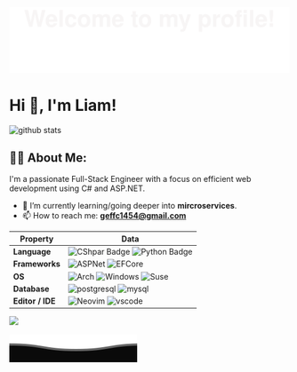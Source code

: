 ![](.assets/Bottom_up.svg)

# Hi 👋, I'm Liam!
![github stats](https://github-readme-stats.vercel.app/api/top-langs/?username=LiamStanDev&theme=radical&layout=compact)
## 👨‍💻 About Me:

I'm a passionate Full-Stack Engineer with a focus on efficient web development using C# and ASP.NET.  

- 🌱 I’m currently learning/going deeper into **mircroservices**.
- 📫 How to reach me: **geffc1454@gmail.com**

| Property                                        | Data                                                                                                                                                                                                                                                                                                                                                                                                                                                                                                                                                                                                                                                                                                                                                                                                                                                                                                                                                                                                                                                                                                                                                                                                                                                                                                                                                                                                                                                                                                                                                                                                                                                                                                                                                                                                            |
|-------------------------------------------------|-----------------------------------------------------------------------------------------------------------------------------------------------------------------------------------------------------------------------------------------------------------------------------------------------------------------------------------------------------------------------------------------------------------------------------------------------------------------------------------------------------------------------------------------------------------------------------------------------------------------------------------------------------------------------------------------------------------------------------------------------------------------------------------------------------------------------------------------------------------------------------------------------------------------------------------------------------------------------------------------------------------------------------------------------------------------------------------------------------------------------------------------------------------------------------------------------------------------------------------------------------------------------------------------------------------------------------------------------------------------------------------------------------------------------------------------------------------------------------------------------------------------------------------------------------------------------------------------------------------------------------------------------------------------------------------------------------------------------------------------------------------------------------------------------------------------|
| **Language**                                    | ![CShpar Badge](https://img.shields.io/badge/-csharp-3776AB?style=flat&logo=csharp&logoColor=white) ![Python Badge](https://img.shields.io/badge/-Python-3776AB?style=flat&logo=Python&logoColor=white)                                                                                                                                                                                                                                                                                                                                                                                                                                                                                                                                                                                                                                                                                                                                                                                                                                                                                                                                                                                                                                                                                                                                                                                                                                                                                                                                                                                                                                                                                                                                                                                                         |
| **Frameworks**                                  | ![ASPNet](https://img.shields.io/badge/-ASPNet-3776AB?style=flat-squre&logo=.net&logoColor=purple&labelColor=white&color=white) ![EFCore](https://img.shields.io/badge/-Entity_Framework_Core-3776AB?style=flat-squre&logo=.net&logoColor=purple&labelColor=white&color=white)                                                                                                                                                                                                                                                                                                                                                                                                                                                                                                                                                                                                                                                                                                                                                                                                                                                                                                                                                                                                                                                                                                                                                                                                                                                                                                                                                                                                                                                                                                                                  |
| **OS**                                          | ![Arch](https://img.shields.io/badge/-arch-3776AB?style=for-the-badge&logo=arch-linux&logoColor=1793D1&color=000000) ![Windows](https://img.shields.io/badge/-windows-3776AB?style=for-the-badge&logo=windows&logoColor=1793D1&color=000000) ![Suse](https://img.shields.io/badge/-opensuse-3776AB?style=for-the-badge&logo=opensuse&logoColor=6FB424&color=000000)                                                                                                                                                                                                                                                                                                                                                                                                                                                                                                                                                                                                                                                                                                                                                                                                                                                                                                                                                                                                                                                                                                                                                                                                                                                                                                                                                                                                                                             |
| **Database**                                    | ![postgresql](https://img.shields.io/badge/-postgresql-3776AB?style=for-the-badge&logo=postgresql&logoColor=ffffff&color=3E7E7B) ![mysql](https://img.shields.io/badge/-mysql-3776AB?style=for-the-badge&logo=mysql&logoColor=ffffff&color=015B85)                                                                                                                                                                                                                                                                                                                                                                                                                                                                                                                                                                                                                                                                                                                                                                                                                                                                                                                                                                                                                                                                                                                                                                                                                                                                                                                                                                                                                                                                                                                                                              |
| **Editor / IDE**                                | ![Neovim](https://img.shields.io/badge/-neovim-3776AB?style=for-the-badge&logo=neovim&logoColor=97C800&color=525252) ![vscode](https://img.shields.io/badge/-vscode-3776AB?style=for-the-badge&logo=visual-studio-code&logoColor=3EA6EB&color=525252)                                                                                                                                                                                                                                                                                                                                                                                                                                                                                                                                                                                                                                                                                                                                                                                                                                                                                                                                                                                                                                                                                                                                                                                                                                                                                                                                                                                                                                                                                                                                                           |

<img src="https://github-readme-streak-stats.herokuapp.com/?user=LiamStanDev"></img>

![](.assets/Bottom_down.svg)
